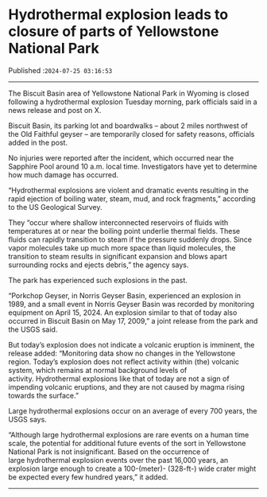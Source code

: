 # Hydrothermal explosion leads to closure of parts of Yellowstone National Park

Published :`2024-07-25 03:16:53`

---

The Biscuit Basin area of Yellowstone National Park in Wyoming is closed following a hydrothermal explosion Tuesday morning, park officials said in a news release and post on X.

Biscuit Basin, its parking lot and boardwalks – about 2 miles northwest of the Old Faithful geyser – are temporarily closed for safety reasons, officials added in the post.

No injuries were reported after the incident, which occurred near the Sapphire Pool around 10 a.m. local time. Investigators have yet to determine how much damage has occurred.

“Hydrothermal explosions are violent and dramatic events resulting in the rapid ejection of boiling water, steam, mud, and rock fragments,” according to the US Geological Survey.

They “occur where shallow interconnected reservoirs of fluids with temperatures at or near the boiling point underlie thermal fields. These fluids can rapidly transition to steam if the pressure suddenly drops. Since vapor molecules take up much more space than liquid molecules, the transition to steam results in significant expansion and blows apart surrounding rocks and ejects debris,” the agency says.

The park has experienced such explosions in the past.

“Porkchop Geyser, in Norris Geyser Basin, experienced an explosion in 1989, and a small event in Norris Geyser Basin was recorded by monitoring equipment on April 15, 2024. An explosion similar to that of today also occurred in Biscuit Basin on May 17, 2009,” a joint release from the park and the USGS said.

But today’s explosion does not indicate a volcanic eruption is imminent, the release added: “Monitoring data show no changes in the Yellowstone region. Today’s explosion does not reflect activity within (the) volcanic system, which remains at normal background levels of activity. Hydrothermal explosions like that of today are not a sign of impending volcanic eruptions, and they are not caused by magma rising towards the surface.”

Large hydrothermal explosions occur on an average of every 700 years, the USGS says.

“Although large hydrothermal explosions are rare events on a human time scale, the potential for additional future events of the sort in Yellowstone National Park is not insignificant. Based on the occurrence of large hydrothermal explosion events over the past 16,000 years, an explosion large enough to create a 100-(meter)- (328-ft-) wide crater might be expected every few hundred years,” it added.

---

